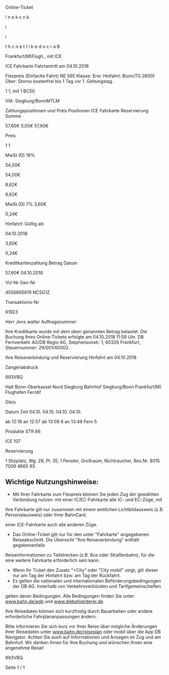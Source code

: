 Online-Ticket

!
n
e
k
c
n
k

i

i

t
h
c
n
e
t
t
i
b
e
d
o
c
r
a
B

 Frankfurt(M)Flugh., mit ICE

ICE Fahrkarte
Fahrtantritt am 04.10.2018

Flexpreis (Einfache Fahrt)
NE 565
Klasse:
Erw:
Hinfahrt: Bonn(TG 2600)
Über:
Storno kostenfrei bis 1 Tag vor 1. Geltungstag.

1
1, mit 1 BC50

VIA: Siegburg/Bonn*MT*LM

Zahlungspositionen und Preis
Positionen
ICE Fahrkarte
Reservierung
Summe

57,60€
0,00€
57,60€

Preis

1
1

MwSt (D) 19%

54,00€

54,00€

8,62€

8,62€

MwSt (D) 7%
3,60€

0,24€

Hinfahrt:
Gültig ab:

04.10.2018

3,60€

0,24€

Kreditkartenzahlung
Betrag
Datum

57,60€
04.10.2018

VU-Nr
Gen-Nr

4556695619
NC5G1Z

Transaktions-Nr

61923

Herr  Jens walter
Auftragsnummer:

Ihre Kreditkarte wurde mit dem oben genannten Betrag belastet. Die Buchung Ihres
Online-Tickets erfolgte am 04.10.2018 11:59 Uhr. DB Fernverkehr AG/DB Regio AG,
Stephensonstr. 1, 60326 Frankfurt, Steuernummer: 29/001/60002.

Ihre Reiseverbindung und Reservierung Hinfahrt am 04.10.2018

Zangenabdruck

893VBQ

Halt
Bonn-Oberkassel Nord
Siegburg Bahnhof
Siegburg/Bonn
Frankfurt(M) Flughafen Fernbf

Gleis

Datum Zeit
04.10.
04.10.
04.10.
04.10.

ab 12:16
an 12:57
ab 13:09 6
an 13:49 Fern 5

Produkte
STR 66

ICE 107

Reservierung

1 Sitzplatz, Wg. 29, Pl. 35, 1 Fenster, Großraum,
Nichtraucher, Res.Nr. 8015 7009 4665 93

Wichtige Nutzungshinweise:
-
- Mit Ihrer Fahrkarte zum Flexpreis können Sie jeden Zug der gewählten Verbindung nutzen: mit einer IC/EC-Fahrkarte alle IC- und EC-Züge, mit

Ihre Fahrkarte gilt nur zusammen mit einem amtlichen Lichtbildausweis (z.B. Personalausweis) oder Ihrer BahnCard.

einer ICE-Fahrkarte auch alle anderen Züge.

- Das Online-Ticket gilt nur für den unter "Fahrkarte" angegebenen Reiseabschnitt. Die Übersicht "Ihre Reiseverbindung" enthält gegebenenfalls

Reiseinformationen zu Teilstrecken (z.B. Bus oder Straßenbahn), für die eine weitere Fahrkarte erforderlich sein kann.
- Wenn Ihr Ticket den Zusatz "+City" oder "City mobil" zeigt, gilt dieser nur am Tag der Hinfahrt bzw. am Tag der Rückfahrt.
- Es gelten die nationalen und internationalen Beförderungsbedingungen der DB AG. Innerhalb von Verkehrsverbünden und Tarifgemeinschaften

gelten deren Bedingungen. Alle Bedingungen finden Sie unter: www.bahn.de/agb und www.diebefoerderer.de.

Ihre Reisedaten können sich kurzfristig durch Bauarbeiten oder andere erforderliche Fahrplananpassungen ändern.

Bitte informieren Sie sich kurz vor Ihrer Reise über mögliche Änderungen Ihrer Reisedaten unter www.bahn.de/reiseplan oder mobil über die
App DB Navigator. Achten Sie auch auf Informationen und Ansagen im Zug und am Bahnhof. Wir danken Ihnen für Ihre Buchung und wünschen
Ihnen eine angenehme Reise!

893VBQ

Seite 1 / 1

